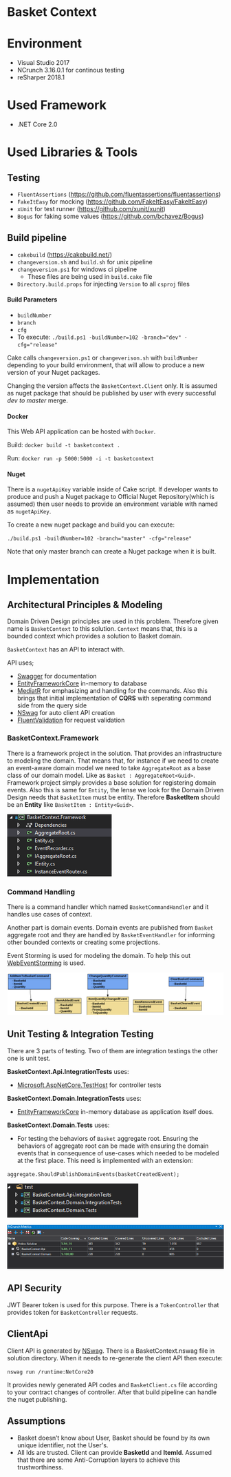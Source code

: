 # Basket Context

# Environment
* Visual Studio 2017
* NCrunch 3.16.0.1 for continous testing
* reSharper 2018.1

# Used Framework
* .NET Core 2.0

# Used Libraries & Tools

## Testing
* `FluentAssertions` (https://github.com/fluentassertions/fluentassertions)
* `FakeItEasy` for mocking (https://github.com/FakeItEasy/FakeItEasy)
* `xUnit` for test runner (https://github.com/xunit/xunit)
* `Bogus` for faking some values (https://github.com/bchavez/Bogus)

## Build pipeline
* `cakebuild` (https://cakebuild.net/)
* `changeversion.sh` and `build.sh` for unix pipeline 
* `changeversion.ps1` for windows ci pipeline
    * These files are being used in `build.cake` file
* `Directory.build.props` for injecting `Version` to all `csproj` files

#### Build Parameters
* `buildNumber`
* `branch`
* `cfg`
* To execute: `./build.ps1 -buildNumber=102 -branch="dev" -cfg="release"`

Cake calls `changeversion.ps1` or `changeverison.sh` with `buildNumber` depending to your build environment, that will allow to produce a new version of your Nuget packages.

Changing the version affects the `BasketContext.Client` only. It is assumed as nuget package that should be published by user with every successful *dev* *to* *master* merge. 


#### Docker

This Web API application can be hosted with `Docker`.

Build: `docker build -t basketcontext .`

Run: `docker run -p 5000:5000 -i -t basketcontext`

#### Nuget
There is a `nugetApiKey` variable inside of Cake script. If developer wants to produce and push a Nuget package to Official Nuget Repository(which is assumed) then user needs to provide an environment variable with named as `nugetApiKey`.

To create a new nuget package and build you can execute:

`./build.ps1 -buildNumber=102 -branch="master" -cfg="release"`

Note that only master branch can create a Nuget package when it is built.

# Implementation

## Architectural Principles & Modeling

Domain Driven Design principles are used in this problem. Therefore given name is `BasketContext` to this solution. `Context` means that, this is a bounded context which provides a solution to Basket domain.

`BasketContext` has an API to interact with. 

API uses;

* [Swagger](https://github.com/domaindrivendev/Swashbuckle) for documentation
* [EntityFrameworkCore](https://github.com/aspnet/EntityFrameworkCore) in-memory to database
* [MediatR](https://github.com/jbogard/MediatR) for emphasizing and handling for the commands. Also this brings that initial implementation of **CQRS** with seperating command side from the query side
* [NSwag](https://github.com/RSuter/NSwag) for auto client API creation
* [FluentValidation](https://github.com/JeremySkinner/FluentValidation) for request validation

### BasketContext.Framework

There is a framework project in the solution. That provides an infrastructure to modeling the domain. That means that, for instance if we need to create an event-aware domain model we need to take `AggregateRoot` as a base class of our domain model. Like as `Basket : AggregateRoot<Guid>`. Framework project simply provides a base solution for registering domain events. Also this is same for `Entity`, the lense we look for the Domain Driven Design needs that `BasketItem` must be entity. Therefore **BasketItem** should be an **Entity** like `BasketItem : Entity<Guid>`.

![Framework](misc/framework.png)

### Command Handling

There is a command handler which named `BasketCommandHandler` and it handles use cases of context. 

Another part is domain events. Domain events are published from `Basket` aggregate root and they are handled by `BasketEventHandler` for informing other bounded contexts or creating some projections.

Event Storming is used for modeling the domain. To help this out [WebEventStorming](https://webeventstorming.com/) is used.

![BasketContext](misc/basketcontext.png)
 
## Unit Testing & Integration Testing

There are 3 parts of testing. Two of them are integration testings the other one is unit test. 

**BasketContext.Api.IntegrationTests** uses:

* [Microsoft.AspNetCore.TestHost](https://www.nuget.org/packages/Microsoft.AspNetCore.TestHost/) for controller tests

**BasketContext.Domain.IntegrationTests** uses:

* [EntityFrameworkCore](https://github.com/aspnet/EntityFrameworkCore) in-memory database as application itself does.

**BasketContext.Domain.Tests** uses:

* For testing the behaviors of `Basket` aggregate root. Ensuring the behaviors of aggregate root can be made with ensuring the domain events that in consequence of use-cases which needed to be modeled at the first place. This need is implemented with an extension:

`aggregate.ShouldPublishDomainEvents(basketCreatedEvent);`

![Test Projects](misc/testing.png)

![coverage](misc/coverage.png)

## API Security

JWT Bearer token is used for this purpose. There is a `TokenController` that provides token for `BasketController` requests. 

## ClientApi

Client API is generated by [NSwag](https://github.com/RSuter/NSwag). There is a BasketContext.nswag file in solution directory. When it needs to re-generate the client API then execute:

`nswag run /runtime:NetCore20`

It provides newly generated API codes and `BasketClient.cs` file according to your contract changes of controller. After that build pipeline can handle the nuget publishing.

## Assumptions

* Basket doesn’t know about User, Basket should be found by its own unique identifier, not the User's.
* All Ids are trusted. Client can provide **BasketId** and **ItemId**. Assumed that there are some Anti-Corruption layers to achieve this trustworthiness.
